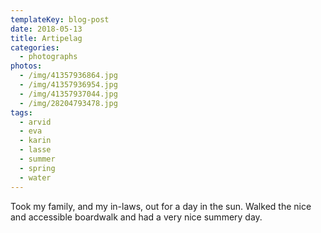 ```yaml
---
templateKey: blog-post
date: 2018-05-13
title: Artipelag
categories:
  - photographs
photos:
  - /img/41357936864.jpg
  - /img/41357936954.jpg
  - /img/41357937044.jpg
  - /img/28204793478.jpg
tags:
  - arvid
  - eva
  - karin
  - lasse
  - summer
  - spring
  - water
---
```


Took my family, and my in-laws, out for a day in the sun. Walked the nice and accessible boardwalk and had a very nice summery day.
